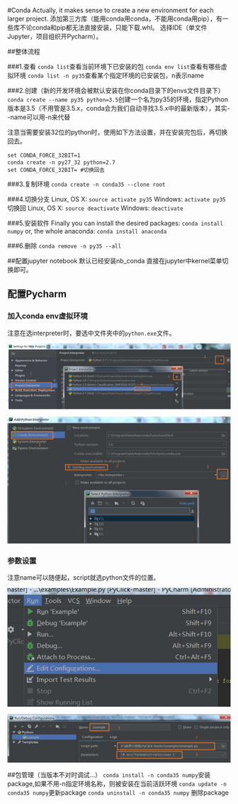 #Conda
Actually, it makes sense to create a new environment for each larger project.
添加第三方库（能用conda用conda，不能用conda用pip），有一些库不论conda和pip都无法直接安装，只能下载.whl。
选择IDE（单文件Jupyter，项目组织开Pycharm）。

##整体流程

###1.查看
`conda list`查看当前环境下已安装的包
`conda env list`查看有哪些虚拟环境
`conda list -n py35`查看某个指定环境的已安装包，n表示name

###2.创建（新的开发环境会被默认安装在你conda目录下的envs文件目录下）
`conda create --name py35 python=3.5`创建一个名为py35的环境，指定Python版本是3.5（不用管是3.5.x，conda会为我们自动寻找3.5.x中的最新版本），其实--name可以用-n来代替

注意当需要安装32位的python时，使用如下方法设置，并在安装完包后，再切换回去。
```linux
set CONDA_FORCE_32BIT=1
conda create -n py27_32 python=2.7
set CONDA_FORCE_32BIT= #切换回去
```

###3.复制环境
`conda create -n conda35 --clone root`

###4.切换分支
Linux, OS X: `source activate py35`
Windows: `activate py35`
切换回
Linux, OS X: `source deactivate`
Windows: `deactivate`

###5.安装软件
Finally you can install the desired packages:
`conda install numpy`
or, the whole anaconda:
`conda install anaconda`

###6.删除
`conda remove -n py35 --all`

##配置jupyter notebook
默认已经安装nb_conda
直接在jupyter中kernel菜单切换即可。

## 配置Pycharm

### 加入conda env虚拟环境

注意在选interpreter时，要选中文件夹中的`python.exe`文件。

![](picture/setting.jpg)

![](picture/interpreter.jpg)

### 参数设置

注意name可以随便起，script就选python文件的位置。

![](picture/configuration.jpg)

![](picture/parameter.jpg)

##包管理（当版本不对时调试...）
`conda install -n conda35 numpy`安装package,如果不用-n指定环境名称，则被安装在当前活跃环境
`conda update -n conda35 numpy`更新package
`conda uninstall -n conda35 numpy` 删除package
